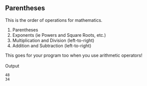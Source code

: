 ## Parentheses
This is the order of operations for mathematics.<br/>
1. Parentheses<br/>
2. Exponents (ie Powers and Square Roots, etc.)<br/>
3. Multiplication and Division (left-to-right)<br/>
4. Addition and Subtraction (left-to-right)<br/>

This goes for your program too when you use arithmetic operators!
<br/>
<br/>
Output

```
48
34
```
